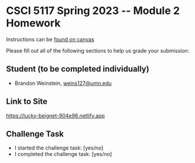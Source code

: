 # CSCI 5117 Spring 2023 -- Module 2 Homework


Instructions can be [found on canvas](https://canvas.umn.edu/courses/355584/pages/homework-2)

Please fill out all of the following sections to help us grade your submission:

## Student (to be completed individually)

* Brandon Weinstein, weins127@umn.edu

## Link to Site

https://lucky-beignet-904e96.netlify.app

## Challenge Task

* I started the challenge task: [yes/no]
* I completed the challenge task: [yes/no]
